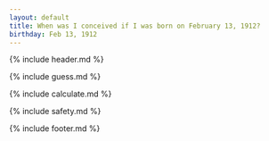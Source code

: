```yaml
---
layout: default
title: When was I conceived if I was born on February 13, 1912?
birthday: Feb 13, 1912
---
```


{% include header.md %}

{% include guess.md %}

{% include calculate.md %}

{% include safety.md %}

{% include footer.md %}



